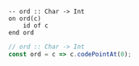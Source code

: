 ```applescript
-- ord :: Char -> Int
on ord(c)
    id of c
end ord
```

```js
// ord :: Char -> Int
const ord = c => c.codePointAt(0);
```